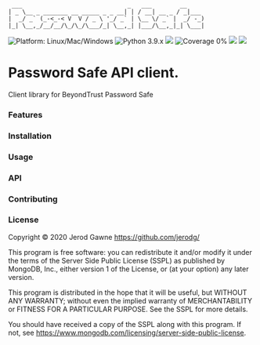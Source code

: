 ```
 ___                              _   ___        __
| _ \__ _ _______ __ _____ _ _ __| | / __| __ _ / _|___
|  _/ _` (_-<_-< V  V / _ \ '_/ _` | \__ \/ _` |  _/ -_)
|_| \__,_/__/__/\_/\_/\___/_| \__,_| |___/\__,_|_| \___|
```
![Platform: Linux/Mac/Windows](https://img.shields.io/badge/Platform-Linux/Mac/Windows-blue.svg?style=plastic "Platform: Linux/Mac/Windows")
![Python 3.9.x](https://img.shields.io/badge/Python-3.8%2B-blue.svg?style=plastic "Python 3.9.x")
<a href="https://www.mongodb.com/licensing/server-side-public-license"><img src="https://img.shields.io/badge/License-SSPL-green.svg?style=plastic"></a>
![Coverage 0%](https://img.shields.io/badge/Coverage-75%25-red.svg?style=plastic "Coverage 0%")
<a href="https://saythanks.io/to/jerodg"><img src="https://img.shields.io/badge/Say%20Thanks-!-1EAEDB.svg?style=plastic"></a>
<a href="https://www.paypal.me/jerodgawne"><img src="https://img.shields.io/badge/Donate-orange.svg?style=plastic"></a>

# Password Safe API client.
Client library for BeyondTrust Password Safe


### Features


### Installation


### Usage


### API


### Contributing


### License

Copyright © 2020 Jerod Gawne <https://github.com/jerodg/>

This program is free software: you can redistribute it and/or modify
it under the terms of the Server Side Public License (SSPL) as
published by MongoDB, Inc., either version 1 of the
License, or (at your option) any later version.

This program is distributed in the hope that it will be useful,
but WITHOUT ANY WARRANTY; without even the implied warranty of
MERCHANTABILITY or FITNESS FOR A PARTICULAR PURPOSE.  See the
SSPL for more details.

You should have received a copy of the SSPL along with this program.
If not, see <https://www.mongodb.com/licensing/server-side-public-license>.
